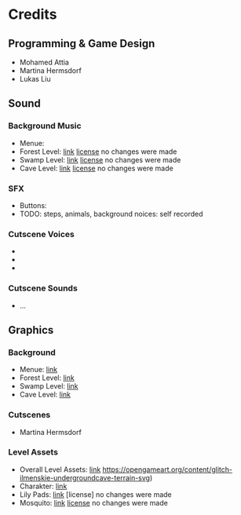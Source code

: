 # Credits
## Programming & Game Design
- Mohamed Attia
- Martina Hermsdorf
- Lukas Liu
## Sound
### Background Music
- Menue:
- Forest Level: [link](https://opengameart.org/content/snow-about-a-castle) [license](https://www.gnu.org/licenses/gpl-3.0.html) no changes were made
- Swamp Level: [link](https://opengameart.org/content/radakan-del-erad) [license](https://creativecommons.org/licenses/by-sa/3.0/) no changes were made
- Cave Level: [link](https://opengameart.org/content/ice-cave) [license](https://creativecommons.org/licenses/by/4.0/) no changes were made
### SFX
- Buttons:
- TODO: steps, animals, background noices: self recorded
### Cutscene Voices
- 
- 
- 
### Cutscene Sounds
- ...
## Graphics
### Background
- Menue: [link](https://www.vecteezy.com/vector-art/157170-scooter-pizzeria-free-vector)
- Forest Level: [link](https://cutewallpaper.org/download.php?file=/21/magic-forest-wallpapers/Enchanted-Forest-Wallpaper-Download-Enchanted-village-on-.jpg)
- Swamp Level: [link](https://cutewallpaper.org/21/swamp-wallpapers/44+-Louisiana-Swamp-Wallpaper-on-WallpaperSafari.jpg)
- Cave Level: [link](https://cutewallpaper.org/download.php?file=/21/cave-backgrounds/Free-download-cave-interior-background-by-sketcheth-digital-.jpg)
### Cutscenes
- Martina Hermsdorf
### Level Assets
- Overall Level Assets: [link](https://www.glitchthegame.com/)
https://opengameart.org/content/glitch-ilmenskie-undergroundcave-terrain-svg)
- Charakter: [link](https://opengameart.org/content/the-boy-free-sprites)
- Lily Pads: [link](https://opengameart.org/content/water-lily) [license] no changes were made
- Mosquito: [link](https://opengameart.org/content/lazy-mosquito) [license](https://creativecommons.org/licenses/by/4.0/) no changes were made